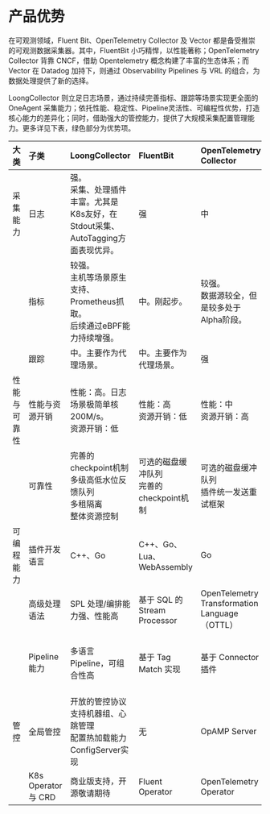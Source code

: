 # 产品优势

在可观测领域，Fluent Bit、OpenTelemetry Collector 及 Vector 都是备受推崇的可观测数据采集器。其中，FluentBit 小巧精悍，以性能著称；OpenTelemetry Collector 背靠 CNCF，借助 Opentelemetry 概念构建了丰富的生态体系；而 Vector 在 Datadog 加持下，则通过 Observability Pipelines 与 VRL 的组合，为数据处理提供了新的选择。

LoongCollector 则立足日志场景，通过持续完善指标、跟踪等场景实现更全面的 OneAgent 采集能力；依托性能、稳定性、Pipeline灵活性、可编程性优势，打造核心能力的差异化；同时，借助强大的管控能力，提供了大规模采集配置管理能力。更多详见下表，绿色部分为优势项。

| 大类 | 子类 | LoongCollector | FluentBit | OpenTelemetry Collector | Vector |
| :--- | :--- | :--- | :--- | :--- | :--- |
| 采集能力 | 日志 | 强。<br/>采集、处理插件丰富。尤其是K8s友好，在Stdout采集、AutoTagging方面表现优异。 | 强 | 中 | 中 |
| | 指标 | 较强。<br/>主机等场景原生支持、Prometheus抓取。<br/>后续通过eBPF能力持续增强。 | 中。刚起步。 | 较强。<br/>数据源较全，但是较多处于Alpha阶段。 | 中 |
| | 跟踪 | 中。主要作为代理场景。 | 中。主要作为代理场景。 | 强 | 中 |
| 性能与可靠性 | 性能与资源开销 | 性能：高。日志场景极简单核200M/s。<br/>资源开销：低 | 性能：高<br/>资源开销：低 | 性能：中<br/>资源开销：高 | 性能：中<br/>资源开销：中 |
| | 可靠性 | 完善的checkpoint机制<br/>多级高低水位反馈队列<br/>多租隔离<br/>整体资源控制 | 可选的磁盘缓冲队列<br/>完善的checkpoint机制 | 可选的磁盘缓冲队列<br/>插件统一发送重试框架 | 缓冲区模型<br/>事件确认机制 |
| 可编程能力 | 插件开发语言 | C++、Go | C++、Go、Lua、WebAssembly | Go | Rust |
| | 高级处理语法 | SPL 处理/编排能力强、性能高 | 基于 SQL 的 Stream Processor | OpenTelemetry Transformation Language（OTTL） | VRL |
| | Pipeline 能力 | 多语言 Pipeline，可组合性高 | 基于 Tag Match 实现 | 基于 Connector 插件 | 基于 Inputs 参数指定上游插件 |
| 管控 | 全局管控 | 开放的管控协议<br/>支持机器组、心跳管理<br/>配置热加载能力<br/>ConfigServer实现 | 无 | OpAMP Server | 无 |
| | K8s Operator<br/>与 CRD | 商业版支持，开源敬请期待 | Fluent Operator  | OpenTelemetry Operator | 无 |
